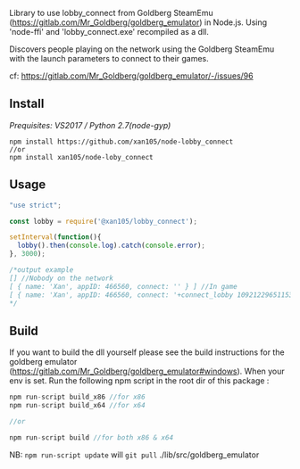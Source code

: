 Library to use lobby_connect from Goldberg SteamEmu (https://gitlab.com/Mr_Goldberg/goldberg_emulator) in Node.js.
Using 'node-ffi' and 'lobby_connect.exe' recompiled as a dll.

Discovers people playing on the network using the Goldberg SteamEmu with the launch parameters to connect to their games.

cf: https://gitlab.com/Mr_Goldberg/goldberg_emulator/-/issues/96

Install
-------

*Prequisites: VS2017 / Python 2.7(node-gyp)*

```
npm install https://github.com/xan105/node-lobby_connect
//or
npm install xan105/node-loby_connect
```

Usage
-----

```js
"use strict";

const lobby = require('@xan105/lobby_connect');

setInterval(function(){ 
  lobby().then(console.log).catch(console.error);
}, 3000);

/*output example
[] //Nobody on the network
[ { name: 'Xan', appID: 466560, connect: '' } ] //In game
[ { name: 'Xan', appID: 466560, connect: '+connect_lobby 109212296511539930' } ] //lobby available
*/
```

Build
-----
If you want to build the dll yourself please see the build instructions for the goldberg emulator (https://gitlab.com/Mr_Goldberg/goldberg_emulator#windows).
When your env is set. Run the following npm script in the root dir of this package :

```js
npm run-script build_x86 //for x86
npm run-script build_x64 //for x64

//or

npm run-script build //for both x86 & x64

```

NB: `npm run-script update` will `git pull` ./lib/src/goldberg_emulator
